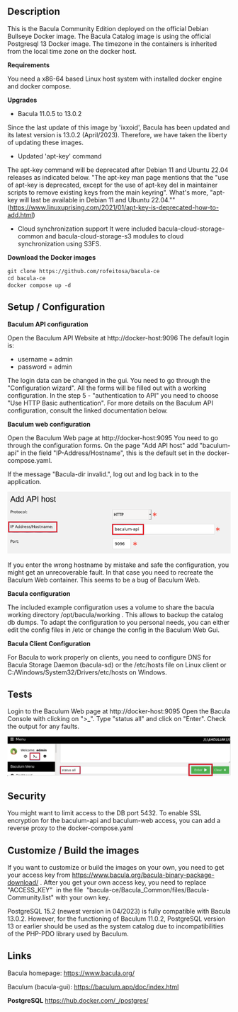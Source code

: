 ## Description

This is the Bacula Community Edition deployed on the official Debian Bullseye Docker image. The Bacula Catalog image is using the official Postgresql 13 Docker image.
The timezone in the containers is inherited from the local time zone on the docker host.

**Requirements**

You need a x86-64 based Linux host system with installed docker engine and docker compose.

**Upgrades**

- Bacula 11.0.5 to 13.0.2

Since the last update of this image by 'ixxoid', Bacula has been updated and its latest version is 13.0.2 (April/2023). Therefore, we have taken the liberty of updating these images.

- Updated 'apt-key' command

The apt-key command will be deprecated after Debian 11 and Ubuntu 22.04 releases as indicated below.
"The apt-key man page mentions that the "use of apt-key is deprecated, except for the use of apt-key del in maintainer scripts to remove existing keys from the main keyring". What's more, "apt-key will last be available in Debian 11 and Ubuntu 22.04."" (https://www.linuxuprising.com/2021/01/apt-key-is-deprecated-how-to-add.html)

- Cloud synchronization support
It were included bacula-cloud-storage-common and bacula-cloud-storage-s3 modules to cloud synchronization using S3FS.

**Download the Docker images**

```
git clone https://github.com/rofeitosa/bacula-ce
cd bacula-ce
docker compose up -d
```

## Setup / Configuration

**Baculum API configuration**

Open the Baculum API Website at http://docker-host:9096
The default login is:

- username = admin
- password = admin

The login data can be changed in the gui.
You need to go through the "Configuration wizard".
All the forms will be filled out with a working configuration.
In the step 5 - "authentication to API" you need to choose "Use HTTP Basic authentication". 
For more details on the Baculum API configuration, consult the linked documentation below.

**Baculum web configuration**

Open the Baculum Web page at http://docker-host:9095
You need to go through the configuration forms.
On the page "Add API host" add "baculum-api" in the field "IP-Address/Hostname", this is the default set in the docker-compose.yaml.

If the message "Bacula-dir invalid.", log out and log back in to the application.

**![baculum01.png](screenshots/baculum01.png)**

If you enter the wrong hostname by mistake and safe the configuration, you might get an unrecoverable fault. In that case you need to recreate the Baculum Web container.
This seems to be a bug of Baculum Web.

**Bacula configuration**

The included example configuration uses a volume to share the bacula working directory /opt/bacula/working . This allows to backup the catalog db dumps.
To adapt the configuration to you personal needs, you can either edit the config files in /etc or change the config in the Baculum Web Gui.

**Bacula Client Configuration**

For Bacula to work properly on clients, you need to configure DNS for Bacula Storage Daemon (bacula-sd) or the /etc/hosts file on Linux client or C:/Windows/System32/Drivers/etc/hosts on Windows.

## Tests

Login to the Baculum Web page at http://docker-host:9095
Open the Bacula Console with clicking on ">_". 
Type "status all" and click on "Enter". 
Check the output for any faults.

**![test01.png](screenshots/test01.png)**

## Security

You might want to limit access to the DB port 5432.
To enable SSL encryption for the baculum-api and baculum-web access, you can add a reverse proxy to the docker-compose.yaml

## Customize / Build the images

If you want to customize or build the images on your own, you need to get your access key from https://www.bacula.org/bacula-binary-package-download/ . After you get your own access key, you need to replace "ACCESS_KEY"  in the file  "bacula-ce/Bacula_Common/files/Bacula-Community.list" with your own key.

PostgreSQL 15.2 (newest version in 04/2023) is fully compatible with Bacula 13.0.2. However, for the functioning of Baculum 11.0.2, PostgreSQL version 13 or earlier should be used as the system catalog due to incompatibilities of the PHP-PDO library used by Baculum.

## Links

Bacula homepage:
https://www.bacula.org/

Baculum (bacula-gui):
https://baculum.app/doc/index.html

**PostgreSQL**
https://hub.docker.com/_/postgres/

